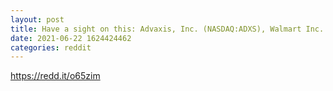 ```yaml
--- 
layout: post 
title: Have a sight on this: Advaxis, Inc. (NASDAQ:ADXS), Walmart Inc. (NYSE:WMT) 
date: 2021-06-22 1624424462 
categories: reddit 
--- 
```

https://redd.it/o65zim